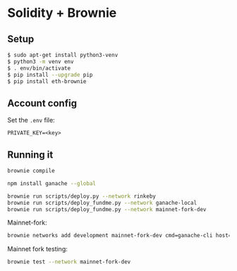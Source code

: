 # Solidity + Brownie

## Setup

```bash
$ sudo apt-get install python3-venv
$ python3 -m venv env
$ . env/bin/activate
$ pip install --upgrade pip
$ pip install eth-brownie
```

## Account config

Set the `.env` file:

```env
PRIVATE_KEY=<key>
```

## Running it

```bash
brownie compile
```

```bash
npm install ganache --global
```

```bash
brownie run scripts/deploy.py --network rinkeby
brownie run scripts/deploy_fundme.py --network ganache-local
brownie run scripts/deploy_fundme.py --network mainnet-fork-dev
```

Mainnet-fork:

```bash
brownie networks add development mainnet-fork-dev cmd=ganache-cli host=http://127.0.0.1 fork='https://eth-mainnet.alchemyapi.io/v2/<YOUR KEY>' accounts=10 mnemonic=brownie port=8545
```

Mainnet fork testing:

```bash
brownie test --network mainnet-fork-dev
```